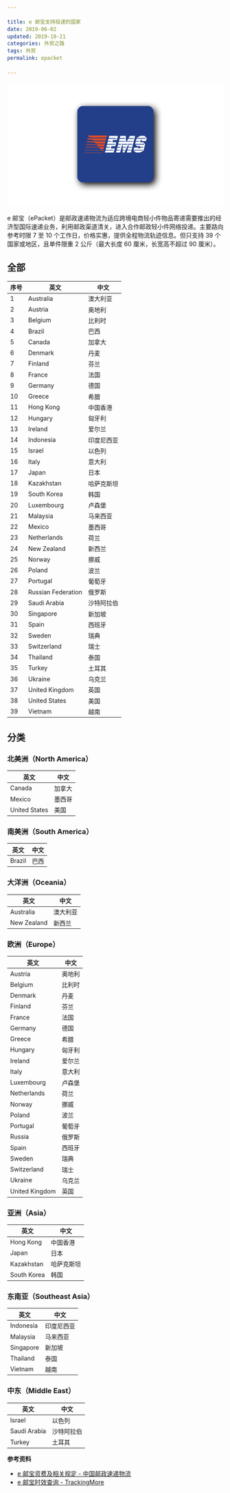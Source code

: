 ```yaml
---

title: e 邮宝支持投递的国家  
date: 2019-06-02  
updated: 2019-10-21
categories: 外贸之路       
tags: 外贸
permalink: epacket  

---
```


![ems](epacket/ems.png)

e 邮宝（ePacket）是邮政速递物流为适应跨境电商轻小件物品寄递需要推出的经济型国际速递业务，利用邮政渠道清关，进入合作邮政轻小件网络投递。主要路向参考时限 7 至 10 个工作日，价格实惠，提供全程物流轨迹信息。但只支持 39 个国家或地区，且单件限重 2 公斤（最大长度 60 厘米，长宽高不超过 90 厘米）。


<!-- more -->


## 全部

| 序号 | 英文               | 中文       |
| ---- | ------------------ | ---------- |
| 1    | Australia          | 澳大利亚   |
| 2    | Austria            | 奥地利     |
| 3    | Belgium            | 比利时     |
| 4    | Brazil             | 巴西       |
| 5    | Canada             | 加拿大     |
| 6    | Denmark            | 丹麦       |
| 7    | Finland            | 芬兰       |
| 8    | France             | 法国       |
| 9    | Germany            | 德国       |
| 10   | Greece             | 希腊       |
| 11   | Hong Kong          | 中国香港   |
| 12   | Hungary            | 匈牙利     |
| 13   | Ireland            | 爱尔兰     |
| 14   | Indonesia          | 印度尼西亚 |
| 15   | Israel             | 以色列     |
| 16   | Italy              | 意大利     |
| 17   | Japan              | 日本       |
| 18   | Kazakhstan         | 哈萨克斯坦 |
| 19   | South Korea        | 韩国       |
| 20   | Luxembourg         | 卢森堡     |
| 21   | Malaysia           | 马来西亚   |
| 22   | Mexico             | 墨西哥     |
| 23   | Netherlands        | 荷兰       |
| 24   | New Zealand        | 新西兰     |
| 25   | Norway             | 挪威       |
| 26   | Poland             | 波兰       |
| 27   | Portugal           | 葡萄牙     |
| 28   | Russian Federation | 俄罗斯     |
| 29   | Saudi Arabia       | 沙特阿拉伯 |
| 30   | Singapore          | 新加坡     |
| 31   | Spain              | 西班牙     |
| 32   | Sweden             | 瑞典       |
| 33   | Switzerland        | 瑞士       |
| 34   | Thailand           | 泰国       |
| 35   | Turkey             | 土耳其     |
| 36   | Ukraine            | 乌克兰     |
| 37   | United Kingdom     | 英国       |
| 38   | United States      | 美国       |
| 39   | Vietnam            | 越南       |

## 分类

### 北美洲（North America）

| 英文          | 中文   |
| ------------- | ------ |
| Canada        | 加拿大 |
| Mexico        | 墨西哥 |
| United States | 美国   |


### 南美洲（South America）

| 英文          | 中文   |
| ------------- | ------ |
| Brazil        | 巴西   |


### 大洋洲（Oceania）

| 英文        | 中文     |
| ----------- | -------- |
| Australia   | 澳大利亚 |
| New Zealand | 新西兰   |


### 欧洲（Europe）

| 英文           | 中文   |
| -------------- | ------ |
| Austria        | 奥地利 |
| Belgium        | 比利时 |
| Denmark        | 丹麦   |
| Finland        | 芬兰   |
| France         | 法国   |
| Germany        | 德国   |
| Greece         | 希腊   |
| Hungary        | 匈牙利 |
| Ireland        | 爱尔兰 |
| Italy          | 意大利 |
| Luxembourg     | 卢森堡 |
| Netherlands    | 荷兰   |
| Norway         | 挪威   |
| Poland         | 波兰   |
| Portugal       | 葡萄牙 |
| Russia         | 俄罗斯 |
| Spain          | 西班牙 |
| Sweden         | 瑞典   |
| Switzerland    | 瑞士   |
| Ukraine        | 乌克兰 |
| United Kingdom | 英国   |


### 亚洲（Asia）

| 英文       | 中文       |
| ---------- | ---------- |
| Hong Kong  | 中国香港   |
| Japan      | 日本       |
| Kazakhstan | 哈萨克斯坦 |
| South Korea | 韩国      |


### 东南亚（Southeast Asia）

| 英文       | 中文       |
| ---------- | ---------- |
| Indonesia  | 印度尼西亚 |
| Malaysia   | 马来西亚   |
| Singapore  | 新加坡     |
| Thailand   | 泰国       |
| Vietnam    | 越南       |



### 中东（Middle East）

| 英文         | 中文       |
| ------------ | ---------- |
| Israel       | 以色列     |
| Saudi Arabia | 沙特阿拉伯 |
| Turkey       | 土耳其     |

**参考资料**
- [e 邮宝资费及相关规定 - 中国邮政速递物流](http://shipping.ems.com.cn/product/findDetail?spm=5261.9456716.0.0.65a142cfIdYs5z&sid=400026)
- [e 邮宝时效查询 - TrackingMore](https://www.trackingmore.com/epacket-cn-cn-ship-packages-from-china-to-other-countries-by-epacket)

